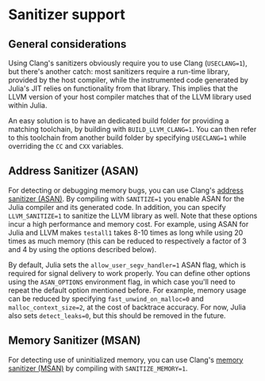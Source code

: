 # Sanitizer support

## General considerations

Using Clang's sanitizers obviously require you to use Clang (`USECLANG=1`), but there's another catch: most sanitizers require a run-time library, provided by the host compiler, while the instrumented code generated by Julia's JIT relies on functionality from that library. This implies that the LLVM version of your host compiler matches that of the LLVM library used within Julia.

An easy solution is to have an dedicated build folder for providing a matching toolchain, by building with `BUILD_LLVM_CLANG=1`. You can then refer to this toolchain from another build folder by specifying `USECLANG=1` while overriding the `CC` and `CXX` variables.

## Address Sanitizer (ASAN)

For detecting or debugging memory bugs, you can use Clang's [address sanitizer (ASAN)](http://clang.llvm.org/docs/AddressSanitizer.html). By compiling with `SANITIZE=1` you enable ASAN for the Julia compiler and its generated code. In addition, you can specify `LLVM_SANITIZE=1` to sanitize the LLVM library as well. Note that these options incur a high performance and memory cost. For example, using ASAN for Julia and LLVM makes `testall1` takes 8-10 times as long while using 20 times as much memory (this can be reduced to respectively a factor of 3 and 4 by using the options described below).

By default, Julia sets the `allow_user_segv_handler=1` ASAN flag, which is required for signal delivery to work properly. You can define other options using the `ASAN_OPTIONS` environment flag, in which case you'll need to repeat the default option mentioned before. For example, memory usage can be reduced by specifying `fast_unwind_on_malloc=0` and `malloc_context_size=2`, at the cost of backtrace accuracy. For now, Julia also sets `detect_leaks=0`, but this should be removed in the future.

## Memory Sanitizer (MSAN)

For detecting use of uninitialized memory, you can use Clang's [memory sanitizer (MSAN)](http://clang.llvm.org/docs/MemorySanitizer.html) by compiling with `SANITIZE_MEMORY=1`.